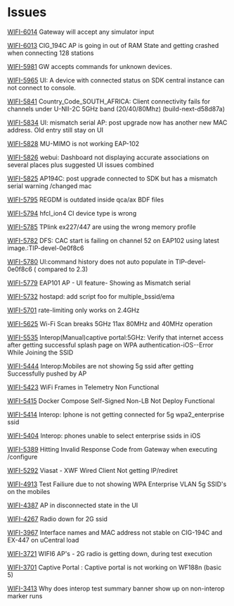 # Issues

[WIFI-6014](https://telecominfraproject.atlassian.net/browse/WIFI-6014) Gateway will accept any simulator input

[WIFI-6013](https://telecominfraproject.atlassian.net/browse/WIFI-6013) CIG\_194C AP is going in out of RAM State and getting crashed when connecting 128 stations

[WIFI-5981](https://telecominfraproject.atlassian.net/browse/WIFI-5981) GW accepts commands for unknown devices.

[WIFI-5965](https://telecominfraproject.atlassian.net/browse/WIFI-5965) UI: A device with connected status on SDK central instance can not connect to console.

[WIFI-5841](https://telecominfraproject.atlassian.net/browse/WIFI-5841) Country\_Code\_SOUTH\_AFRICA: Client connectivity fails for channels under U-NII-2C 5GHz band (20/40/80Mhz) (build-next-d58d87a)

[WIFI-5834](https://telecominfraproject.atlassian.net/browse/WIFI-5834) UI: mismatch serial AP: post upgrade now has another new MAC address. Old entry still stay on UI

[WIFI-5828](https://telecominfraproject.atlassian.net/browse/WIFI-5828) MU-MIMO is not working EAP-102

[WIFI-5826](https://telecominfraproject.atlassian.net/browse/WIFI-5826) webui: Dashboard not displaying accurate associations on several places plus suggested UI issues combined

[WIFI-5825](https://telecominfraproject.atlassian.net/browse/WIFI-5825) AP194C: post upgrade connected to SDK but has a mismatch serial warning /changed mac

[WIFI-5795](https://telecominfraproject.atlassian.net/browse/WIFI-5795) REGDM is outdated inside qca/ax BDF files

[WIFI-5794](https://telecominfraproject.atlassian.net/browse/WIFI-5794) hfcl\_ion4 CI device type is wrong

[WIFI-5785](https://telecominfraproject.atlassian.net/browse/WIFI-5785) TPlink ex227/447 are using the wrong memory profile

[WIFI-5782](https://telecominfraproject.atlassian.net/browse/WIFI-5782) DFS: CAC start is failing on channel 52 on EAP102 using latest image.:TIP-devel-0e0f8c6

[WIFI-5780](https://telecominfraproject.atlassian.net/browse/WIFI-5780) UI:command history does not auto populate in TIP-devel-0e0f8c6 ( compared to 2.3)

[WIFI-5779](https://telecominfraproject.atlassian.net/browse/WIFI-5779) EAP101 AP - UI feature- Showing as Mismatch serial

[WIFI-5732](https://telecominfraproject.atlassian.net/browse/WIFI-5732) hostapd: add script foo for multiple\_bssid/ema

[WIFI-5701](https://telecominfraproject.atlassian.net/browse/WIFI-5701) rate-limiting only works on 2.4GHz

[WIFI-5625](https://telecominfraproject.atlassian.net/browse/WIFI-5625) Wi-Fi Scan breaks 5GHz 11ax 80MHz and 40MHz operation

[WIFI-5535](https://telecominfraproject.atlassian.net/browse/WIFI-5535) Interop(Manual)captive portal:5GHz: Verify that internet access after getting successful splash page on WPA authentication-iOS--Error While Joining the SSID

[WIFI-5444](https://telecominfraproject.atlassian.net/browse/WIFI-5444) Interop:Mobiles are not showing 5g ssid after getting Successfully pushed by AP

[WIFI-5423](https://telecominfraproject.atlassian.net/browse/WIFI-5423) WiFi Frames in Telemetry Non Functional

[WIFI-5415](https://telecominfraproject.atlassian.net/browse/WIFI-5415) Docker Compose Self-Signed Non-LB Not Deploy Functional

[WIFI-5414](https://telecominfraproject.atlassian.net/browse/WIFI-5414) Interop: Iphone is not getting connected for 5g wpa2\_enterprise ssid

[WIFI-5404](https://telecominfraproject.atlassian.net/browse/WIFI-5404) Interop: phones unable to select enterprise ssids in iOS

[WIFI-5389](https://telecominfraproject.atlassian.net/browse/WIFI-5389) Hitting Invalid Response Code from Gateway when executing /configure

[WIFI-5292](https://telecominfraproject.atlassian.net/browse/WIFI-5292) Viasat - XWF Wired Client Not getting IP/rediret

[WIFI-4913](https://telecominfraproject.atlassian.net/browse/WIFI-4913) Test Failiure due to not showing WPA Enterprise VLAN 5g SSID's on the mobiles

[WIFI-4387](https://telecominfraproject.atlassian.net/browse/WIFI-4387) AP in disconnected state in the UI

[WIFI-4267](https://telecominfraproject.atlassian.net/browse/WIFI-4267) Radio down for 2G ssid

[WIFI-3967](https://telecominfraproject.atlassian.net/browse/WIFI-3967) Interface names and MAC address not stable on CIG-194C and EX-447 on uCentral load

[WIFI-3721](https://telecominfraproject.atlassian.net/browse/WIFI-3721) WIFI6 AP's - 2G radio is getting down, during test execution

[WIFI-3701](https://telecominfraproject.atlassian.net/browse/WIFI-3701) Captive Portal : Captive portal is not working on WF188n (basic 5)

[WIFI-3413](https://telecominfraproject.atlassian.net/browse/WIFI-3413) Why does interop test summary banner show up on non-interop marker runs

